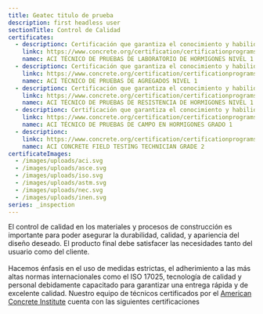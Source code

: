 ```yaml
---
title: Geatec titulo de prueba
description: first headless user
sectionTitle: Control de Calidad
certificates:
  - descriptionc: Certificación que garantiza el conocimiento y habilidad para realizar,           registrar y reportar adecuadamente los resultados de una variedad de procedimientos de         laboratorio referentes al hormigón y sus agregados.
    linkc: https://www.concrete.org/certification/certificationprograms.aspx?m=details&pgm=Laboratory%20Concrete%20Testing&cert=Concrete%20Laboratory%20Testing%20Technician%20-%20Level%201
    namec: ACI TÉCNICO DE PRUEBAS DE LABORATORIO DE HORMIGONES NIVEL 1
  - descriptionc: Certificación que garantiza el conocimiento y habilidad para realizar,           registrar y reportar adecuadamente los resultados de una variedad de procedimientos de         laboratorio y de campo referentes a los agregados de hormigones.
    linkc: https://www.concrete.org/certification/certificationprograms.aspx?m=details&pgm=Aggregate%20Testing&cert=Aggregate%20Testing%20Technician%20-%20Level%201
    namec: ACI TÉCNICO DE PRUEBAS DE AGREGADOS NIVEL 1
  - descriptionc: Certificación que garantiza el conocimiento y habilidad para realizar,           registrar y reportar adecuadamente los resultados de cuatro procedimientos básicos para        determinar la resistencia a flexión y compresión del concreto.
    linkc: https://www.concrete.org/certification/certificationprograms/m/details/pgm/laboratory%20concrete%20testing&cert=concrete%20strength%20testing%20technician
    namec: ACI TÉCNICO DE PRUEBAS DE RESISTENCIA DE HORMIGONES NIVEL 1
  - descriptionc: Certificación que garantiza el conocimiento y habilidad para realizar,           registrar y reportar adecuadamente los resultados de siete pruebas de campo básicas en         concreto recién mezclado.
    linkc: https://www.concrete.org/certification/certificationprograms/m/details/pgm/field%20concrete%20testing&cert=concrete%20field%20testing%20technician%20-%20grade%20i
    namec: ACI TÉCNICO DE PRUEBAS DE CAMPO EN HORMIGONES GRADO 1
  - descriptionc: 
    linkc: https://www.concrete.org/certification/certificationprograms.aspx?m=details&pgm=Field%20Concrete%20Testing&cert=Self-Consolidating%20Concrete%20Testing%20Technician
    namec: ACI CONCRETE FIELD TESTING TECHNICIAN GRADE 2
certificateImages:
  - /images/uploads/aci.svg
  - /images/uploads/asce.svg
  - /images/uploads/iso.svg
  - /images/uploads/astm.svg
  - /images/uploads/nec.svg
  - /images/uploads/inen.svg
series: _inspection
---
```

El control de calidad en los materiales y procesos de construcción es importante para poder asegurar la durabilidad, calidad, y apariencia del diseño deseado. El producto final debe satisfacer las necesidades tanto del usuario como del cliente.
<br><br>
Hacemos énfasis en el uso de medidas estrictas, el adherimiento a las más altas normas internacionales como el ISO 17025, tecnología de calidad y personal debidamente capacitado para garantizar una entrega rápida y de excelente calidad.
Nuestro equipo de técnicos certificados por el [American Concrete Institute](https://www.concrete.org/) cuenta con las siguientes certificaciones
